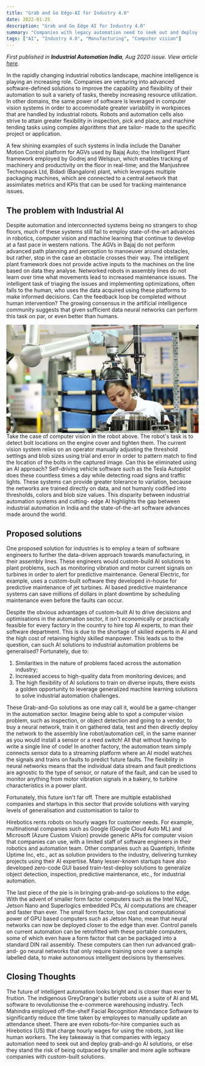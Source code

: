 ```yaml
---
title: "Grab and Go Edge-AI for Industry 4.0"
date: 2022-01-25
description: "Grab and Go Edge AI for Industry 4.0"
summary: "Companies with legacy automation need to seek out and deploy grab-and-go AI solutions"
tags: ["AI", "Industry 4.0", "Manufacturing", "Computer vision"]
---
```


_First published in **Industrial Automation India**, Aug 2020 issue. View article [here](https://industrialautomationindia.in/articleitm/10251/Grab-and-Go-Edge-AI-for-Robotics/articles)._

In the rapidly changing industrial robotics landscape, machine intelligence is playing an increasing role. Companies are venturing into advanced software-defined solutions to improve the capability and flexibility of their automation to suit a variety of tasks, thereby increasing resource utilization. In other domains, the same power of software is leveraged in computer vision systems in order to accommodate greater variability in workpieces that are handled by industrial robots. Robots and automation cells also strive to attain greater flexibility in inspection, pick and place, and machine tending tasks using complex algorithms that are tailor- made to the specific project or application.

A few shining examples of such systems in India include the Danaher Motion Control platform for AGVs used by Bajaj Auto; the Intelligent Plant framework employed by Godrej and Welspun, which enables tracking of machinery and productivity on the floor in real-time; and the Manjushree Technopack Ltd, Bidadi (Bangalore) plant, which leverages multiple packaging machines, which are connected to a central network that assimilates metrics and KPIs that can be used for tracking maintenance issues.

## The problem with Industrial AI

Despite automation and interconnected systems being no strangers to shop floors, much of these systems still fail to employ state-of-the-art advances in robotics, computer vision and machine learning that continue to develop at a fast pace in western nations. The AGVs in Bajaj do not perform advanced path planning and perception to manoeuver around obstacles, but rather, stop in the case an obstacle crosses their way. The intelligent plant framework does not provide active inputs to the machines on the line based on data they analyse. Networked robots in assembly
lines do not learn over time what movements lead to increased maintenance issues. The intelligent task of triaging the issues and implementing optimizations, often falls to the human, who uses the data acquired using these platforms to make informed decisions. Can the feedback loop be completed without human intervention? The growing consensus in the artificial intelligence community suggests that given sufficient data neural networks can perform this task on par, or even better than humans.

<img style="float: right;" src="ur.webp">
Take the case of computer vision in the robot above. The robot's task is to detect bolt locations on the engine cover and tighten them. The current vision system relies on an operator manually adjusting the threshold settings and blob sizes using trial and error in order to pattern match to find the location of the bolts in the captured image. Can this be eliminated using an AI approach? Self-driving vehicle software such as the Tesla Autopilot does these countless times a day while detecting road signs and traffic lights. These systems can provide greater tolerance to variation, because the networks are trained directly on data, and not humanly codified into thresholds, colors and blob size values. This disparity between industrial automation systems and cutting- edge AI highlights the gap between industrial automation in India and the state-of-the-art software advances made around the world.

## Proposed solutions

One proposed solution for industries is to employ a team of software engineers to further the data-driven approach towards manufacturing, in their assembly lines. These engineers would custom-build AI solutions to plant problems, such as monitoring vibration and motor current signals on turbines in order to alert for predictive maintenance. General Electric, for example, uses a custom-built software they developed in-house for predictive maintenance of jet turbines. AI based predictive maintenance systems can save millions of dollars in plant downtime by scheduling maintenance even before the faults can occur.

Despite the obvious advantages of custom-built AI to drive decisions and optimisations in the automation sector, it isn't economically or practically feasible for every factory in the country to hire top AI experts, to man their software department. This is due to the shortage of skilled experts in AI and the high cost of retaining highly skilled manpower. This leads us to the question, can such AI solutions to industrial automation problems be generalised? Fortunately, due to:
1) Similarities in the nature of problems faced across the automation industry;
2) Increased access to high-quality data from monitoring devices; and
3) The high flexibility of AI solutions to train on diverse inputs, there exists a golden opportunity to leverage generalized machine learning solutions to solve industrial automation challenges.

These Grab-and-Go solutions as one may call it, would be a game-changer in the automation sector. Imagine being able to spot a computer vision problem, such as inspection, or object detection and going to a vendor, to buy a neural network, train it on gathered data, test and then directly deploy the network to the assembly line robot/automation cell, in the same manner as you would install a sensor or a reed switch! All that without having to write a single line of code! In another factory, the automation team simply connects sensor data to a streaming platform where an AI model watches the signals and trains on faults to predict future faults. The flexibility in neural networks means that the individual data stream and fault predictions are agnostic to the type of sensor, or nature of the fault, and can be used to monitor anything from motor vibration signals in a bakery, to turbine characteristics in a power plant.

Fortunately, this future isn't far off. There are multiple established companies and startups in this sector that provide solutions with varying levels of generalisation and customisation to tailor to

Hirebotics rents robots on hourly wages for customer needs. For example, multinational companies such as Google (Google Cloud Auto ML) and Microsoft (Azure Custom Vision) provide generic APIs for computer vision that companies can use, with a limited staff of software engineers in their robotics and automation team. Other companies such as Quantiphi, Infinite Uptime Inc, etc., act as solution providers to the industry, delivering turnkey projects using their AI expertise. Many lesser-known startups have also developed zero-code GUI based train-test-deploy solutions to generalize object detection, inspection, predictive maintenance, etc., for industrial automation.

The last piece of the pie is in bringing grab-and-go solutions to the edge. With the advent of smaller form factor computers such as the Intel NUC, Jetson Nano and Superlogics embedded PCs, AI computations are cheaper and faster than ever. The small form factor, low cost and computational power of GPU based computers such as Jetson Nano, mean that neural networks can now be deployed closer to the edge than ever. Control panels on current automation can be retrofitted with these portable computers, some of which even have a form factor that can be packaged into a standard DIN rail assembly. These computers can then run advanced grab-and- go neural networks that only require training once over a sample labelled data, to make autonomous intelligent decisions by themselves.

## Closing Thoughts

The future of intelligent automation looks bright and is closer than ever to fruition. The indigenous GreyOrange's butler robots use a suite of AI and ML software to revolutionise the e-commerce warehousing industry. Tech Mahindra employed off-the-shelf Facial Recognition Attendance Software to significantly reduce the time taken by employees to manually update an attendance sheet. There are even robots-for-hire companies such as Hirebotics (US) that charge hourly wages for using the robots, just like human workers. The key takeaway is that companies with legacy automation need to seek out and deploy grab-and-go AI solutions, or else they stand the risk of being outpaced by smaller and more agile software companies with custom-built solutions.